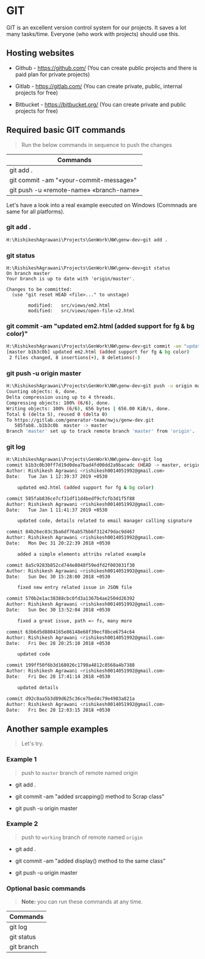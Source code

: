 # GIT

GIT is an excellent version control system for our projects. It saves a lot many tasks/time.
Everyone (who work with projects) should use this.

## Hosting websites

+ Github - https://github.com/ (You can create public projects and there is paid plan for  private projects)
 
+ Gitlab - https://gitlab.com/ (You can create private, public, internal projects for free)

+ Bitbucket - https://bitbucket.org/ (You can create private and public projects for free)


## Required basic GIT commands

>  Run the below commands in sequence to push the changes

| Commands  |
| --------  |
| git add . |
| git commit -am "&laquo;your-commit-message&raquo;" |
| git push -u &laquo;remote-name&raquo; &laquo;branch-name&raquo; |

Let's have a look into a real example executed on Windows (Commnads are same for all platforms).

### git add .

```bash
H:\RishikeshAgrawani\Projects\GenWork\NW\genw-dev>git add .
```

### git status

```
H:\RishikeshAgrawani\Projects\GenWork\NW\genw-dev>git status
On branch master
Your branch is up to date with 'origin/master'.

Changes to be committed:
  (use "git reset HEAD <file>..." to unstage)

        modified:   src/views/em2.html
        modified:   src/views/open-file-v2.html

```

### git commit -am "updated em2.html (added support for fg & bg color)" 

```bash
H:\RishikeshAgrawani\Projects\GenWork\NW\genw-dev>git commit -am "updated em2.html (added support for fg & bg color)"
[master b1b3c0b] updated em2.html (added support for fg & bg color)
 2 files changed, 8 insertions(+), 8 deletions(-)

```

### git push -u origin master

```bash
H:\RishikeshAgrawani\Projects\GenWork\NW\genw-dev>git push -u origin master
Counting objects: 6, done.
Delta compression using up to 4 threads.
Compressing objects: 100% (6/6), done.
Writing objects: 100% (6/6), 656 bytes | 656.00 KiB/s, done.
Total 6 (delta 5), reused 0 (delta 0)
To https://gitlab.com/generator-team/nwjs/genw-dev.git
   585fab8..b1b3c0b  master -> master
Branch 'master' set up to track remote branch 'master' from 'origin'.

```

### git log

```bash
H:\RishikeshAgrawani\Projects\GenWork\NW\genw-dev>git log
commit b1b3c0b30ff7d19d0dea7bad4fd00dd2a9bacadc (HEAD -> master, origin/master, origin/HEAD)
Author: Rishikesh Agrawani <rishikesh0014051992@gmail.com>
Date:   Tue Jan 1 12:39:37 2019 +0530

    updated em2.html (added support for fg & bg color)

commit 585fab836ce7cf31df11d4bedf9cfcfb3d1f5f88
Author: Rishikesh Agrawani <rishikesh0014051992@gmail.com>
Date:   Tue Jan 1 11:41:37 2019 +0530

    updated code, details related to email manager calling signature

commit 84b26ec03c3ba6df76ab57bb6f312479dac9d467
Author: Rishikesh Agrawani <rishikesh0014051992@gmail.com>
Date:   Mon Dec 31 20:22:39 2018 +0530

    added a simple elements attribs related example

commit 8a5c9283b852cd744e8048f59edfd2f003031f30
Author: Rishikesh Agrawani <rishikesh0014051992@gmail.com>
Date:   Sun Dec 30 15:28:00 2018 +0530

    fixed new entry related issue in JSON file

commit 570b2e1ac38388cbc0fd3a1367b4ae2504d26392
Author: Rishikesh Agrawani <rishikesh0014051992@gmail.com>
Date:   Sun Dec 30 13:52:04 2018 +0530

    fixed a great issue, path => fs, many more

commit 63b6d5d8804165e86148e68f39ecf8bce6754c64
Author: Rishikesh Agrawani <rishikesh0014051992@gmail.com>
Date:   Fri Dec 28 20:25:10 2018 +0530

    updated code

commit 199ff50f6b3d168026c1798a4812c8568a4b7388
Author: Rishikesh Agrawani <rishikesh0014051992@gmail.com>
Date:   Fri Dec 28 17:41:14 2018 +0530

    updated details

commit d92c8aa5b3d89d625c36ce7bed4c79e4983a821a
Author: Rishikesh Agrawani <rishikesh0014051992@gmail.com>
Date:   Fri Dec 28 12:03:15 2018 +0530

```

## Another sample examples

> Let's try.

### Example 1 

> push to `master` branch of remote named origin

+ git add .

+ git commit -am "added srcapping() method to Scrap class"

+ git push -u origin master

### Example 2 

> push to `working` branch of remote named `origin`

+ git add .

+ git commit -am "added display() method to the same class"

+ git push -u origin master

### Optional basic commands 

> **Note:** you can run these commands at any time.

| Commands   |
| ---------- |
| git log    | 
| git status |
| git branch |
